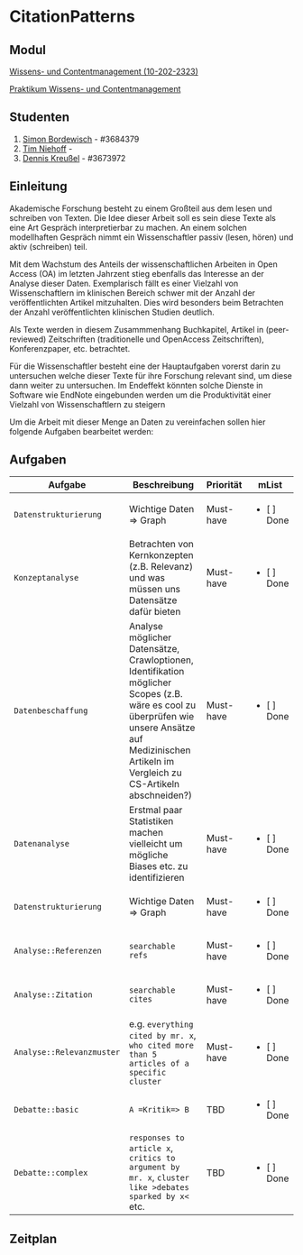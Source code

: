 # CitationPatterns

## Modul

[Wissens- und Contentmanagement (10-202-2323)](http://asv.informatik.uni-leipzig.de/moduls/1) 

[Praktikum Wissens- und Contentmanagement](http://asv.informatik.uni-leipzig.de/de/courses/236) 

## Studenten

1. [Simon Bordewisch](https://github.com/sic42) - #3684379
2. [Tim Niehoff](https://github.com/regexpr) - 
3. [Dennis Kreußel](https://github.com/dnk0) - #3673972

## Einleitung

Akademische Forschung besteht zu einem Großteil aus dem lesen und schreiben von Texten.
Die Idee dieser Arbeit soll es sein diese Texte als eine Art Gespräch interpretierbar zu machen. 
An einem solchen modellhaften Gespräch nimmt ein Wissenschaftler passiv (lesen, hören) und aktiv (schreiben) teil. 

Mit dem Wachstum des Anteils der wissenschaftlichen Arbeiten in Open Access (OA) im letzten Jahrzent stieg 
ebenfalls das Interesse an der Analyse dieser Daten.
Exemplarisch fällt es einer Vielzahl von Wissenschaftlern im klinischen Bereich schwer mit der Anzahl der 
veröffentlichten Artikel mitzuhalten. Dies wird besonders beim Betrachten der Anzahl veröffentlichten klinischen 
Studien deutlich. 

Als Texte werden in diesem Zusammmenhang Buchkapitel, Artikel in (peer-reviewed) Zeitschriften (traditionelle und OpenAccess Zeitschriften), Konferenzpaper, etc. betrachtet. 

Für die Wissenschaftler besteht eine der Hauptaufgaben vorerst darin zu untersuchen welche dieser Texte für ihre Forschung relevant sind, um diese dann weiter zu untersuchen. 
Im Endeffekt könnten solche Dienste in Software wie EndNote eingebunden werden um die Produktivität einer Vielzahl von Wissenschaftlern zu steigern

Um die Arbeit mit dieser Menge an Daten zu vereinfachen sollen hier folgende Aufgaben bearbeitet werden:

## Aufgaben

| Aufgabe | Beschreibung | Priorität | mList|
| --- | --- | --- | --- |
| `Datenstrukturierung` | Wichtige Daten => Graph | Must-have |<ul><li>[ ] Done</li></ul>|
| `Konzeptanalyse` | Betrachten von Kernkonzepten (z.B. Relevanz) und was müssen uns Datensätze dafür bieten | Must-have | <ul><li>[ ] Done</li></ul>|
| `Datenbeschaffung` | Analyse möglicher Datensätze, Crawloptionen, Identifikation möglicher Scopes (z.B. wäre es cool zu überprüfen wie unsere Ansätze auf Medizinischen Artikeln im Vergleich zu CS-Artikeln abschneiden?) | Must-have |<ul><li>[ ] Done</li></ul>|
| `Datenanalyse` | Erstmal paar Statistiken machen vielleicht um mögliche Biases etc. zu identifizieren | Must-have |<ul><li>[ ] Done</li></ul>|
| `Datenstrukturierung` | Wichtige Daten => Graph | Must-have |<ul><li>[ ] Done</li></ul>|
| `Analyse::Referenzen` | `searchable refs` | Must-have |<ul><li>[ ] Done</li></ul>|
| `Analyse::Zitation` | `searchable cites` | Must-have |<ul><li>[ ] Done</li></ul>|
| `Analyse::Relevanzmuster` | e.g. `everything cited by mr. x`, `who cited more than 5 articles of a specific cluster` | Must-have |<ul><li>[ ] Done</li></ul>|
| `Debatte::basic` | `A =Kritik=> B`  | TBD |<ul><li>[ ] Done</li></ul>|
| `Debatte::complex` | `responses to article x`, `critics to argument by mr. x`, `cluster like >debates sparked by x<` etc. | TBD |<ul><li>[ ] Done</li></ul>|

## Zeitplan
